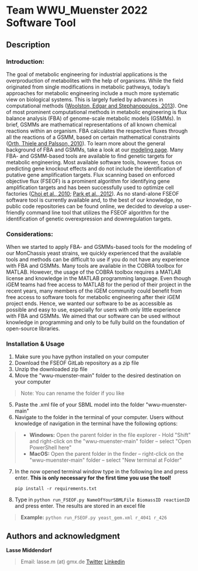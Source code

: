 # Team WWU_Muenster 2022 Software Tool

## Description

### Introduction:
The goal of metabolic engineering for industrial applications is the overproduction of metabolites with the help of organisms. While the field originated from single modifications in metabolic pathways, today’s approaches for metabolic engineering include a much more systematic view on biological systems. This is largely fueled by advances in computational methods ([Woolston, Edgar and Stephanopoulos, 2013](https://www.annualreviews.org/doi/10.1146/annurev-chembioeng-061312-103312)). One of most prominent computational methods in metabolic engineering is flux balance analysis (FBA) of genome-scale metabolic models (GSMMs). In brief, GSMMs are mathematical representations of all known chemical reactions within an organism. FBA calculates the respective fluxes through all the reactions of a GSMM, based on certain mathematical constraints ([Orth, Thiele and Palsson, 2010](https://www.nature.com/articles/nbt.1614#MOESM178)). To learn more about the general background of FBA and GSMMs, take a look at our [modeling page](https://2022.igem.wiki/wwu-muenster/model). 
Many FBA- and GSMM-based tools are available to find genetic targets for metabolic engineering. Most available software tools, however, focus on predicting gene knockout effects and do not include the identification of putative gene amplification targets. Flux scanning based on enforced objective flux (FSEOF) is a prominent algorithm for identifying gene amplification targets and has been successfully used to optimize cell factories ([Choi et al., 2010](https://journals.asm.org/doi/10.1128/AEM.00115-10); [Park et al., 2012](https://journals.asm.org/doi/10.1128/AEM.00115-10)). As no stand-alone FSEOF software tool is currently available and, to the best of our knowledge, no public code repositories can be found online, we decided to develop a user-friendly command line tool that utilizes the FSEOF algorithm for the identification of genetic overexpression and downregulation targets. 

### Considerations:
When we started to apply FBA- and GSMMs-based tools for the modeling of our MonChassis yeast strains, we quickly experienced that the available tools and methods can be difficult to use if you do not have any experience with FBA and GSMMs. Many tools are available in the COBRA toolbox for MATLAB. However, the usage of the COBRA toolbox requires a MATLAB license and knowledge in the MATLAB programming language. Even though iGEM teams had free access to MATLAB for the period of their project in the recent years, many members of the iGEM community could benefit from free access to software tools for metabolic engineering after their iGEM project ends. Hence, we wanted our software to be as accessible as possible and easy to use, especially for users with only little experience with FBA and GSMMs. We aimed that our software can be used without knowledge in programming and only to be fully build on the foundation of open-source libraries.


### Installation & Usage

1. Make sure you have python installed on your computer
2. Download the FSEOF GitLab repository as a zip file
3. Unzip the downloaded zip file
4. Move the "wwu-muenster-main" folder to the desired destination on your computer
 > Note: You can rename the folder if you like
5. Paste the .xml file of your SBML model into the folder "wwu-muenster-main"
 6. Navigate to the folder in the terminal of your computer. Users without knowledge of navigation in the terminal have the following options:
 > - **Windows:** Open the parent folder in the file explorer - Hold "Shift" and right-click on the "wwu-muenster-main" folder – select "Open PowerShell here"
> - **MacOS:** Open the parent folder in the finder – right-click on the "wwu-muenster-main" folder – select "New terminal at Folder"
 7. In the now opened terminal window type in the following line and press enter. **This is only necessary for the first time you use the tool!**
    
    `pip install -r requirements.txt`
  
8. Type in `python run_FSEOF.py NameOfYourSBMLFile BiomassID reactionID` and press enter. The results are stored in an excel file
> **Example:** `python run_FSEOF.py yeast_gem.xml r_4041 r_426`


## Authors and acknowledgment

**Lasse Middendorf**

> Email: lasse.m (at) gmx.de
> [Twitter](https://twitter.com/LasseMiddendorf)
> [Linkedin](https://www.linkedin.com/in/lasse-middendorf-7269861a6/)
